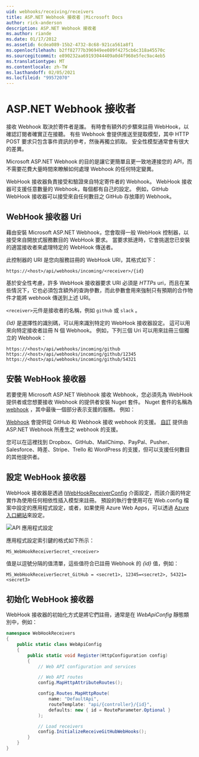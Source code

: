 ```yaml
---
uid: webhooks/receiving/receivers
title: ASP.NET Webhook 接收者 |Microsoft Docs
author: rick-anderson
description: ASP.NET Webhook 接收者
ms.author: riande
ms.date: 01/17/2012
ms.assetid: 6cdea089-15b2-4732-8c68-921ca561a8f1
ms.openlocfilehash: b2ff82777b396949ee089f4275cb6c318a45570c
ms.sourcegitcommit: e890232aa69193044409a0d4f968e5fec9ac4eb5
ms.translationtype: MT
ms.contentlocale: zh-TW
ms.lasthandoff: 02/05/2021
ms.locfileid: "99572070"
---
```

# <a name="aspnet-webhooks-receivers"></a>ASP.NET Webhook 接收者

接收 Webhook 取決於寄件者是誰。 有時會有額外的步驟來註冊 WebHook，以確認訂閱者確實正在接聽。 有些 Webhook 會提供推送至提取模型，其中 HTTP POST 要求只包含事件資訊的參考，然後再獨立抓取。 安全性模型通常會有很大的差異。

Microsoft ASP.NET Webhook 的目的是讓它更簡單且更一致地連接您的 API，而不需要花費大量時間來瞭解如何處理 Webhook 的任何特定變異。

WebHook 接收器負責接受和驗證來自特定寄件者的 Webhook。 WebHook 接收器可支援任意數量的 Webhook，每個都有自己的設定。 例如，GitHub WebHook 接收器可以接受來自任何數目之 GitHub 存放庫的 Webhook。

## <a name="webhook-receiver-uris"></a>WebHook 接收器 Uri

藉由安裝 Microsoft ASP.NET Webhook，您會取得一般 WebHook 控制器，以接受來自開放式服務數目的 WebHook 要求。 當要求抵達時，它會挑選您已安裝的適當接收者來處理特定的 WebHook 傳送者。

此控制器的 URI 是您向服務註冊的 WebHook URI，其格式如下：

```
https://<host>/api/webhooks/incoming/<receiver>/{id}
```

基於安全性考慮，許多 WebHook 接收器要求 URI 必須是 *HTTPs* uri，而且在某些情況下，它也必須包含額外的查詢參數，而此參數會用來強制只有預期的合作物件才能將 webhook 傳送到上述 URI。

`<receiver>`元件是接收者的名稱，例如 `github` 或 `slack` 。

*{Id}* 是選擇性的識別碼，可以用來識別特定的 WebHook 接收器設定。 這可以用來向特定接收者註冊 N 個 Webhook。 例如，下列三個 Uri 可以用來註冊三個獨立的 Webhook：

```
https://<host>/api/webhooks/incoming/github
https://<host>/api/webhooks/incoming/github/12345
https://<host>/api/webhooks/incoming/github/54321
```

## <a name="installing-a-webhook-receiver"></a>安裝 WebHook 接收器

若要使用 Microsoft ASP.NET Webhook 接收 Webhook，您必須先為 WebHook 提供者或您想要接收 Webhook 的提供者安裝 Nuget 套件。 Nuget 套件的名稱為 [webhook](https://www.nuget.org/packages?q=Microsoft.AspNet.WebHooks.Receivers) ，其中最後一個部分表示支援的服務。 例如：

[Webhook](https://www.nuget.org/packages?q=Microsoft.AspNet.WebHooks.Receivers.GitHub) 會提供從 GitHub 和 Webhook 接收 webhook 的支援。 [自訂](https://www.nuget.org/packages?q=Microsoft.AspNet.WebHooks.Receivers.Custom) 提供由 ASP.NET Webhook 所產生之 webhook 的支援。

您可以在這裡找到 Dropbox、GitHub、MailChimp、PayPal、Pusher、Salesforce、時差、Stripe、Trello 和 WordPress 的支援，但可以支援任何數目的其他提供者。

## <a name="configuring-a-webhook-receiver"></a>設定 WebHook 接收器

WebHook 接收器是透過 [IWebHookReceiverConfig](https://github.com/aspnet/WebHooks/blob/master/src/Microsoft.AspNet.WebHooks.Receivers/WebHooks/IWebHookReceiverConfig.cs) 介面設定，而該介面的特定實作為使用任何相依性插入模型來註冊。 預設的執行會使用可在 Web.config 檔案中設定的應用程式設定，或者，如果使用 Azure Web Apps，可以透過 [Azure 入口網站](https://portal.azure.com/)來設定。

![API 應用程式設定](_static/AzureAppSettings.png)

應用程式設定索引鍵的格式如下所示：

```
MS_WebHookReceiverSecret_<receiver>
```

值是以逗號分隔的值清單，這些值符合已註冊 Webhook 的 *{id}* 值，例如：

```
MS_WebHookReceiverSecret_GitHub = <secret1>, 12345=<secret2>, 54321=<secret3>
```

## <a name="initializing-a-webhook-receiver"></a>初始化 WebHook 接收器

WebHook 接收器的初始化方式是將它們註冊，通常是在 *WebApiConfig* 靜態類別中，例如：

```csharp
namespace WebHookReceivers
{
    public static class WebApiConfig
    {
        public static void Register(HttpConfiguration config)
        {
            // Web API configuration and services

            // Web API routes
            config.MapHttpAttributeRoutes();

            config.Routes.MapHttpRoute(
                name: "DefaultApi",
                routeTemplate: "api/{controller}/{id}",
                defaults: new { id = RouteParameter.Optional }
            );

            // Load receivers
            config.InitializeReceiveGitHubWebHooks();
        }
    }
}
```
